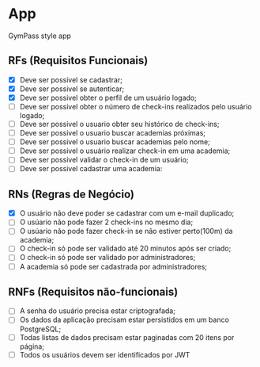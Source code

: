 # App

GymPass style app

## RFs (Requisitos Funcionais)

- [X] Deve ser possivel se cadastrar;
- [X] Deve ser possivel se autenticar;
- [X] Deve ser possivel obter o perfil de um usuário logado;
- [ ] Deve ser possivel obter o número de check-ins realizados pelo usuário logado;
- [ ] Deve ser possivel o usuario obter seu histórico de check-ins;
- [ ] Deve ser possivel o usuario buscar academias próximas;
- [ ] Deve ser possivel o usuario buscar academias pelo nome;
- [ ] Deve ser possivel o usuário realizar check-in em uma academia;
- [ ] Deve ser possivel validar o check-in de um usuário;
- [ ] Deve ser possivel cadastrar uma academia:

## RNs (Regras de Negócio)

- [x] O usuário não deve poder se cadastrar com um e-mail duplicado;
- [ ] O usúario não pode fazer 2 check-ins no mesmo dia;
- [ ] O usúario não pode fazer check-in se não estiver perto(100m) da academia;
- [ ] O check-in só pode ser validado até 20 minutos após ser criado;
- [ ] O check-in só pode ser validado por administradores;
- [ ] A academia só pode ser cadastrada por administradores;

## RNFs (Requisitos não-funcionais)

- [ ] A senha do usuário precisa estar criptografada;
- [ ] Os dados da aplicação precisam estar persistidos em um banco PostgreSQL;
- [ ] Todas listas de dados precisam estar paginadas com 20 itens por página;
- [ ] Todos os usuários devem ser identificados por JWT 